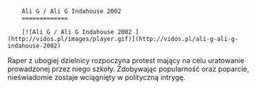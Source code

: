 
        Ali G / Ali G Indahouse 2002 
        =============
        
        [![Ali G / Ali G Indahouse 2002 ](http://vidos.pl/images/player.gif)](http://vidos.pl/ali-g-ali-g-indahouse-2002)
        
        
 Raper z ubogiej dzielnicy rozpoczyna protest mający na celu uratowanie prowadzonej przez niego szkoły. Zdobywając popularność oraz poparcie, nieświadomie zostaje wciągnięty w polityczną intrygę.
    